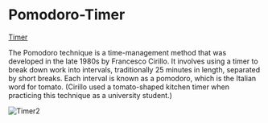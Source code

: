 # Pomodoro-Timer

<a href="https://project-pomodoro-timer-qualified-chase-ryan-solution.vercel.app/">Timer</a>




The Pomodoro technique is a time-management method that was developed in the late 1980s by Francesco Cirillo. 
It involves using a timer to break down work into intervals, traditionally 25 minutes in length, separated by short breaks. 
Each interval is known as a pomodoro, which is the Italian word for tomato. 
(Cirillo used a tomato-shaped kitchen timer when practicing this technique as a university student.)
<br>


![Timer2](https://user-images.githubusercontent.com/89358230/140546298-f55bd6e5-9299-4d04-941e-28dcbcacf94d.PNG)
